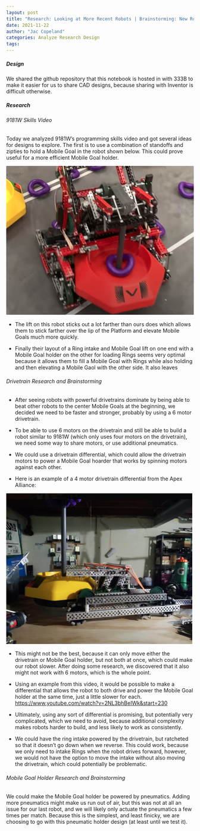 ```yaml
---
layout: post
title: "Research: Looking at More Recent Robots | Brainstorming: New Robot?"
date: 2021-11-22
author: "Jac Copeland"
categories: Analyze Research Design
tags:
---
```

##### Design
We shared the github repository that this notebook is hosted in with 333B to make it easier for us to share CAD designs, because sharing with Inventor is difficult otherwise.

##### Research
###### 9181W Skills Video
Today we  analyzed 9181W’s programming skills video and got several ideas for designs to explore. The first is to use a combination of standoffs and zipties to hold a Mobile Goal in the robot shown below. This could prove useful for a more efficient Mobile Goal holder.

<img class="responsive-img" width="600" src="/assets/pics/Photos-001/22112021-9181robot.png">


- The lift on this robot sticks out a lot farther than ours does which allows them to stick farther over the lip of the Platform and elevate Mobile Goals much more quickly.

- Finally their layout of a Ring intake and Mobile Goal lift on one end with a Mobile Goal holder on the other for loading Rings seems very optimal because it allows them to fill a Mobile Goal with Rings while also holding and then elevating a Mobile Gaol with the other side. It also leaves

###### Drivetrain Research and Brainstorming
- After seeing robots with powerful drivetrains dominate by being able to beat other robots to the center Mobile Goals at the beginning, we decided we need to be faster and stronger, probably by using a 6 motor drivetrain.

- To be able to use 6 motors on the drivetrain and still be able to build a robot similar to 9181W (which only uses four motors on the drivetrain), we need some way to share motors, or use additional pneumatics.

- We could use a drivetrain differential, which could allow the drivetrain motors to power a Mobile Goal hoarder that works by spinning motors against each other.


- Here is an example of a 4 motor drivetrain differential from the Apex Alliance: 
<img class="responsive-img" width="500" src="/assets/pics/building/robot-1/ExsampleOfBot.png">

- This might not be the best, because it can only move either the drivetrain or Mobile Goal holder, but not both at once, which could make our robot slower. After doing some research, we discovered that it also might not work with 6 motors, which is the whole point.

- Using an example from this video, it would be possible to make a differential that allows the robot to both drive and power the Mobile Goal holder at the same time, just a little slower for each. https://www.youtube.com/watch?v=2NL3bhBeIWk&start=230
- Ultimately, using any sort of differential is promising, but potentially very complicated, which we need to avoid, because additional complexity makes robots harder to build, and less likely to work as consistently.
- We could have the ring intake powered by the drivetrain, but ratcheted so that it doesn’t go down when we reverse. This could work, because we only need to intake Rings when the robot drives forward, however, we would not have the option to move the intake without also moving the drivetrain, which could potentially be problematic.

###### Mobile Goal Holder Research and Brainstorming

We could make the Mobile Goal holder be powered by pneumatics. Adding more pneumatics might make us run out of air, but this was not at all an issue for our last robot, and we will likely only actuate the pneumatics a few times per match. Because this is the simplest, and least finicky, we are choosing to go with this pneumatic holder design (at least until we test it).
